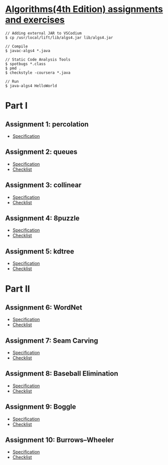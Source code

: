 # [Algorithms(4th Edition) assignments and exercises](https://algs4.cs.princeton.edu/home/)

```
// Adding external JAR to VSCodium
$ cp /usr/local/lift/lib/algs4.jar lib/algs4.jar

// Compile
$ javac-algs4 *.java

// Static Code Analysis Tools
$ spotbugs *.class
$ pmd .
$ checkstyle -coursera *.java

// Run
$ java-algs4 HelloWorld
```

# Part I

## Assignment 1: percolation

- [Specification](https://coursera.cs.princeton.edu/algs4/assignments/percolation/specification.php)

## Assignment 2: queues

- [Specification](http://coursera.cs.princeton.edu/algs4/assignments/queues.html)
- [Checklist](http://coursera.cs.princeton.edu/algs4/checklists/queues.html)

## Assignment 3: collinear

- [Specification](http://coursera.cs.princeton.edu/algs4/assignments/collinear.html)
- [Checklist](http://coursera.cs.princeton.edu/algs4/checklists/collinear.html)

## Assignment 4: 8puzzle

- [Specification](http://coursera.cs.princeton.edu/algs4/assignments/8puzzle.html)
- [Checklist](http://coursera.cs.princeton.edu/algs4/checklists/8puzzle.html)

## Assignment 5: kdtree

- [Specification](http://coursera.cs.princeton.edu/algs4/assignments/kdtree.html)
- [Checklist](http://coursera.cs.princeton.edu/algs4/checklists/kdtree.html)

# Part II

## Assignment 6: WordNet

- [Specification](http://coursera.cs.princeton.edu/algs4/assignments/wordnet.html)
- [Checklist](http://coursera.cs.princeton.edu/algs4/checklists/wordnet.html)

## Assignment 7: Seam Carving

- [Specification](http://coursera.cs.princeton.edu/algs4/assignments/seam.html)
- [Checklist](http://coursera.cs.princeton.edu/algs4/checklists/seam.html)

## Assignment 8: Baseball Elimination

- [Specification](http://coursera.cs.princeton.edu/algs4/assignments/baseball.html)
- [Checklist](http://coursera.cs.princeton.edu/algs4/checklists/baseball.html)

## Assignment 9: Boggle

- [Specification](http://coursera.cs.princeton.edu/algs4/assignments/boggle.html)
- [Checklist](http://coursera.cs.princeton.edu/algs4/checklists/boggle.html)

## Assignment 10: Burrows–Wheeler

- [Specification](http://coursera.cs.princeton.edu/algs4/assignments/burrows.html)
- [Checklist](http://coursera.cs.princeton.edu/algs4/checklists/burrows.html)